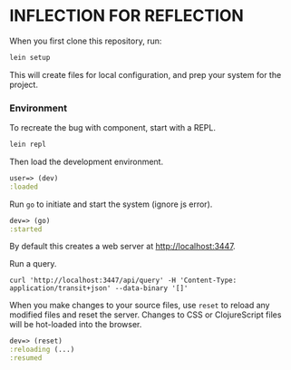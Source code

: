 # INFLECTION FOR REFLECTION

When you first clone this repository, run:

```sh
lein setup
```

This will create files for local configuration, and prep your system
for the project.

### Environment

To recreate the bug with component, start with a REPL.

```sh
lein repl
```

Then load the development environment.

```clojure
user=> (dev)
:loaded
```

Run `go` to initiate and start the system (ignore js error).

```clojure
dev=> (go)
:started
```

By default this creates a web server at <http://localhost:3447>.

Run a query.

```
curl 'http://localhost:3447/api/query' -H 'Content-Type: application/transit+json' --data-binary '[]'
```


When you make changes to your source files, use `reset` to reload any
modified files and reset the server. Changes to CSS or ClojureScript
files will be hot-loaded into the browser.

```clojure
dev=> (reset)
:reloading (...)
:resumed
```
